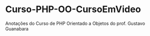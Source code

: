 # Curso-PHP-OO-CursoEmVideo
Anotações do Curso de PHP Orientado a Objetos do prof. Gustavo Guanabara
